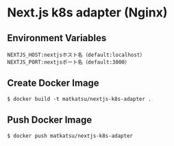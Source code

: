 # Next.js k8s adapter (Nginx)

## Environment Variables
```
NEXTJS_HOST:nextjsホスト名（default:localhost）
NEXTJS_PORT:nextjsポート名（default:3000）
```

## Create Docker Image
```
$ docker build -t matkatsu/nextjs-k8s-adapter .
```

## Push Docker Image
```
$ docker push matkatsu/nextjs-k8s-adapter
```
